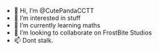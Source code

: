 - 👋 Hi, I’m @CutePandaCCTT
- 👀 I’m interested in stuff
- 🌱 I’m currently learning maths
- 💞️ I’m looking to collaborate on FrostBite Studios
- 📫 Dont stalk.

<!---
CutePandaCCTT/CutePandaCCTT is a ✨ special ✨ repository because its `README.md` (this file) appears on your GitHub profile.
You can click the Preview link to take a look at your changes.
--->
